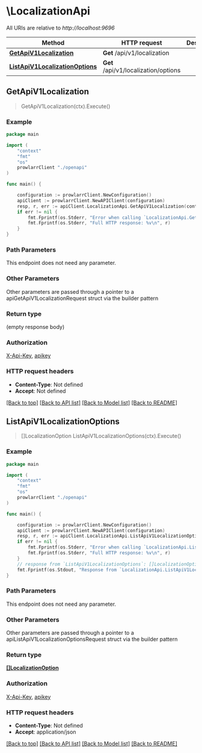 # \LocalizationApi

All URIs are relative to *http://localhost:9696*

Method | HTTP request | Description
------------- | ------------- | -------------
[**GetApiV1Localization**](LocalizationApi.md#GetApiV1Localization) | **Get** /api/v1/localization | 
[**ListApiV1LocalizationOptions**](LocalizationApi.md#ListApiV1LocalizationOptions) | **Get** /api/v1/localization/options | 



## GetApiV1Localization

> GetApiV1Localization(ctx).Execute()



### Example

```go
package main

import (
    "context"
    "fmt"
    "os"
    prowlarrClient "./openapi"
)

func main() {

    configuration := prowlarrClient.NewConfiguration()
    apiClient := prowlarrClient.NewAPIClient(configuration)
    resp, r, err := apiClient.LocalizationApi.GetApiV1Localization(context.Background()).Execute()
    if err != nil {
        fmt.Fprintf(os.Stderr, "Error when calling `LocalizationApi.GetApiV1Localization``: %v\n", err)
        fmt.Fprintf(os.Stderr, "Full HTTP response: %v\n", r)
    }
}
```

### Path Parameters

This endpoint does not need any parameter.

### Other Parameters

Other parameters are passed through a pointer to a apiGetApiV1LocalizationRequest struct via the builder pattern


### Return type

 (empty response body)

### Authorization

[X-Api-Key](../README.md#X-Api-Key), [apikey](../README.md#apikey)

### HTTP request headers

- **Content-Type**: Not defined
- **Accept**: Not defined

[[Back to top]](#) [[Back to API list]](../README.md#documentation-for-api-endpoints)
[[Back to Model list]](../README.md#documentation-for-models)
[[Back to README]](../README.md)


## ListApiV1LocalizationOptions

> []LocalizationOption ListApiV1LocalizationOptions(ctx).Execute()



### Example

```go
package main

import (
    "context"
    "fmt"
    "os"
    prowlarrClient "./openapi"
)

func main() {

    configuration := prowlarrClient.NewConfiguration()
    apiClient := prowlarrClient.NewAPIClient(configuration)
    resp, r, err := apiClient.LocalizationApi.ListApiV1LocalizationOptions(context.Background()).Execute()
    if err != nil {
        fmt.Fprintf(os.Stderr, "Error when calling `LocalizationApi.ListApiV1LocalizationOptions``: %v\n", err)
        fmt.Fprintf(os.Stderr, "Full HTTP response: %v\n", r)
    }
    // response from `ListApiV1LocalizationOptions`: []LocalizationOption
    fmt.Fprintf(os.Stdout, "Response from `LocalizationApi.ListApiV1LocalizationOptions`: %v\n", resp)
}
```

### Path Parameters

This endpoint does not need any parameter.

### Other Parameters

Other parameters are passed through a pointer to a apiListApiV1LocalizationOptionsRequest struct via the builder pattern


### Return type

[**[]LocalizationOption**](LocalizationOption.md)

### Authorization

[X-Api-Key](../README.md#X-Api-Key), [apikey](../README.md#apikey)

### HTTP request headers

- **Content-Type**: Not defined
- **Accept**: application/json

[[Back to top]](#) [[Back to API list]](../README.md#documentation-for-api-endpoints)
[[Back to Model list]](../README.md#documentation-for-models)
[[Back to README]](../README.md)


